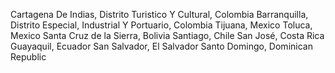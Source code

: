  Cartagena De Indias, Distrito Turistico Y Cultural, Colombia
 Barranquilla, Distrito Especial, Industrial Y Portuario, Colombia
 Tijuana, Mexico
 Toluca, Mexico
 Santa Cruz de la Sierra, Bolivia
 Santiago, Chile
 San José, Costa Rica
 Guayaquil, Ecuador
 San Salvador, El Salvador
 Santo Domingo, Dominican Republic